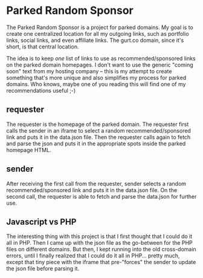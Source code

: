 # Parked Random Sponsor

The Parked Random Sponsor is a project for parked domains. My goal is to create one centralized location for all my outgoing links, such as portfolio links, social links, and even affiliate links. The gurt.co domain, since it's short, is that central location. 

The idea is to keep *one* list of links to use as recommended/sponsored links on the parked domain homepages. I don't want to use the generic "coming soon" text from my hosting company – this is my attempt to create something that's more unique and also simplifies my process for parked domains. Who knows, maybe one of you reading this will find one of my recommendations useful ;-)

## requester

The requester is the homepage of the parked domain. The requester first calls the sender in an iframe to select a random recommended/sponsored link and puts it in the data.json file. Then the requester calls again to fetch and parse the json and puts it in the appropriate spots inside the parked homepage HTML.

## sender

After receiving the first call from the requester, sender selects a random recommended/sponsored link and puts it in the data.json file. On the second call, the requester is able to fetch and parse the data.json for further use.

## Javascript vs PHP

The interesting thing with this project is that I first thought that I could do it all in PHP. Then I came up with the json file as the go-between for the PHP files on different domains. But then, I kept running into the old cross-domain errors, until I finally realized that I could do it all in PHP... pretty much, except that tiny piece with the iframe that pre-"forces" the sender to update the json file before parsing it.
